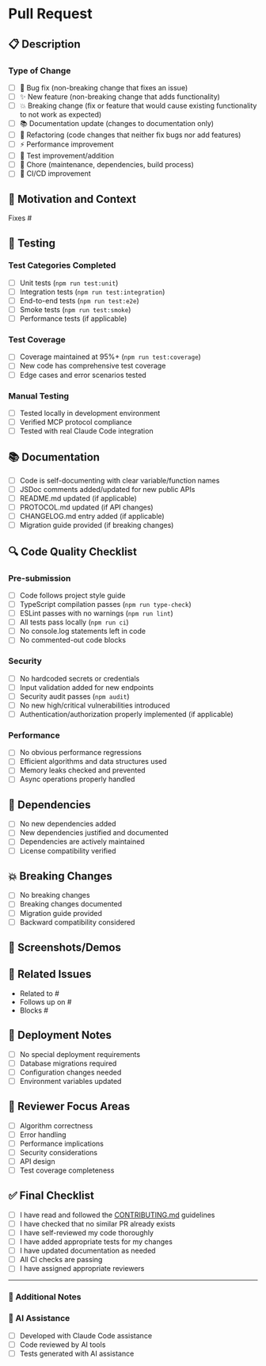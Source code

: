 # Pull Request

## 📋 Description
<!-- Provide a brief description of the changes in this PR -->

### Type of Change
<!-- Mark the appropriate option with an 'x' -->
- [ ] 🐛 Bug fix (non-breaking change that fixes an issue)
- [ ] ✨ New feature (non-breaking change that adds functionality)
- [ ] 💥 Breaking change (fix or feature that would cause existing functionality to not work as expected)
- [ ] 📚 Documentation update (changes to documentation only)
- [ ] 🔧 Refactoring (code changes that neither fix bugs nor add features)
- [ ] ⚡ Performance improvement
- [ ] 🧪 Test improvement/addition
- [ ] 🔨 Chore (maintenance, dependencies, build process)
- [ ] 🚀 CI/CD improvement

## 🎯 Motivation and Context
<!-- Why is this change required? What problem does it solve? -->
<!-- If it fixes an open issue, please link to the issue here -->
Fixes #<!-- issue number -->

## 🧪 Testing
<!-- Describe the tests you ran to verify your changes -->
<!-- Please also list any relevant details for your test configuration -->

### Test Categories Completed
- [ ] Unit tests (`npm run test:unit`)
- [ ] Integration tests (`npm run test:integration`)
- [ ] End-to-end tests (`npm run test:e2e`)
- [ ] Smoke tests (`npm run test:smoke`)
- [ ] Performance tests (if applicable)

### Test Coverage
- [ ] Coverage maintained at 95%+ (`npm run test:coverage`)
- [ ] New code has comprehensive test coverage
- [ ] Edge cases and error scenarios tested

### Manual Testing
<!-- Describe any manual testing performed -->
- [ ] Tested locally in development environment
- [ ] Verified MCP protocol compliance
- [ ] Tested with real Claude Code integration

## 📚 Documentation
<!-- Check all that apply -->
- [ ] Code is self-documenting with clear variable/function names
- [ ] JSDoc comments added/updated for new public APIs
- [ ] README.md updated (if applicable)
- [ ] PROTOCOL.md updated (if API changes)
- [ ] CHANGELOG.md entry added (if applicable)
- [ ] Migration guide provided (if breaking changes)

## 🔍 Code Quality Checklist

### Pre-submission
- [ ] Code follows project style guide
- [ ] TypeScript compilation passes (`npm run type-check`)
- [ ] ESLint passes with no warnings (`npm run lint`)
- [ ] All tests pass locally (`npm run ci`)
- [ ] No console.log statements left in code
- [ ] No commented-out code blocks

### Security
- [ ] No hardcoded secrets or credentials
- [ ] Input validation added for new endpoints
- [ ] Security audit passes (`npm audit`)
- [ ] No new high/critical vulnerabilities introduced
- [ ] Authentication/authorization properly implemented (if applicable)

### Performance
- [ ] No obvious performance regressions
- [ ] Efficient algorithms and data structures used
- [ ] Memory leaks checked and prevented
- [ ] Async operations properly handled

## 🔄 Dependencies
<!-- List any new dependencies added -->
- [ ] No new dependencies added
- [ ] New dependencies justified and documented
- [ ] Dependencies are actively maintained
- [ ] License compatibility verified

## 💥 Breaking Changes
<!-- If this is a breaking change, describe the impact and migration path -->
- [ ] No breaking changes
- [ ] Breaking changes documented
- [ ] Migration guide provided
- [ ] Backward compatibility considered

## 📸 Screenshots/Demos
<!-- If applicable, add screenshots or demo GIFs -->
<!-- For API changes, consider including example requests/responses -->

## 🔗 Related Issues
<!-- Link any related issues, PRs, or external resources -->
- Related to #
- Follows up on #
- Blocks #

## 🚀 Deployment Notes
<!-- Any special instructions for deployment -->
- [ ] No special deployment requirements
- [ ] Database migrations required
- [ ] Configuration changes needed
- [ ] Environment variables updated

## 🧠 Reviewer Focus Areas
<!-- Highlight specific areas where you want reviewer attention -->
- [ ] Algorithm correctness
- [ ] Error handling
- [ ] Performance implications
- [ ] Security considerations
- [ ] API design
- [ ] Test coverage completeness

## ✅ Final Checklist
<!-- Confirm before submitting -->
- [ ] I have read and followed the [CONTRIBUTING.md](CONTRIBUTING.md) guidelines
- [ ] I have checked that no similar PR already exists
- [ ] I have self-reviewed my code thoroughly
- [ ] I have added appropriate tests for my changes
- [ ] I have updated documentation as needed
- [ ] All CI checks are passing
- [ ] I have assigned appropriate reviewers

---

### 📝 Additional Notes
<!-- Any additional information that reviewers should know -->

### 🤖 AI Assistance
<!-- If AI tools were used in development, mention them -->
- [ ] Developed with Claude Code assistance
- [ ] Code reviewed by AI tools
- [ ] Tests generated with AI assistance